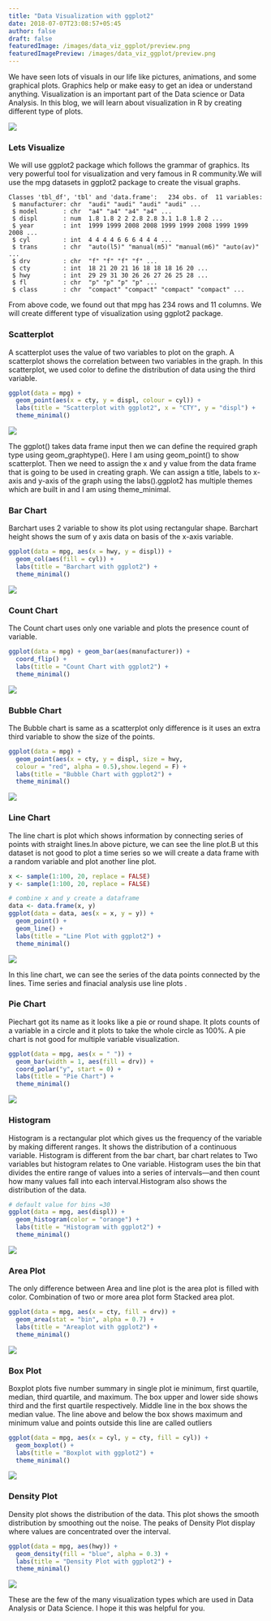 ```yaml
---
title: "Data Visualization with ggplot2"
date: 2018-07-07T23:08:57+05:45
author: false
draft: false
featuredImage: /images/data_viz_ggplot/preview.png
featuredImagePreview: /images/data_viz_ggplot/preview.png
---
```


We have seen lots of visuals in our life like pictures, animations, and some graphical plots. Graphics help or make easy to get an idea or understand anything. Visualization is an important part of the Data science or Data Analysis. In this blog, we will learn about visualization in R by creating different type of plots. 

![](/images/data_viz_ggplot/download.jpg)

### Lets Visualize

We will use ggplot2 package which follows the grammar of graphics. Its very powerful tool for visualization and very famous in R community.We will use the mpg datasets in ggplot2 package to create the visual graphs.

```
Classes 'tbl_df', 'tbl' and 'data.frame':   234 obs. of  11 variables:
 $ manufacturer: chr  "audi" "audi" "audi" "audi" ...
 $ model       : chr  "a4" "a4" "a4" "a4" ...
 $ displ       : num  1.8 1.8 2 2 2.8 2.8 3.1 1.8 1.8 2 ...
 $ year        : int  1999 1999 2008 2008 1999 1999 2008 1999 1999 2008 ...
 $ cyl         : int  4 4 4 4 6 6 6 4 4 4 ...
 $ trans       : chr  "auto(l5)" "manual(m5)" "manual(m6)" "auto(av)" ...
 $ drv         : chr  "f" "f" "f" "f" ...
 $ cty         : int  18 21 20 21 16 18 18 18 16 20 ...
 $ hwy         : int  29 29 31 30 26 26 27 26 25 28 ...
 $ fl          : chr  "p" "p" "p" "p" ...
 $ class       : chr  "compact" "compact" "compact" "compact" ...
 ```

From above code, we found out that mpg has 234 rows and 11 columns. We will create different type of visualization using ggplot2 package.

### Scatterplot

A scatterplot uses the value of two variables to plot on the graph. A scatterplot shows the correlation between two variables in the graph. In this scatterplot, we used color to define the distribution of data using the third variable.

```R
ggplot(data = mpg) + 
  geom_point(aes(x = cty, y = displ, colour = cyl)) +
  labs(title = "Scatterplot with ggplot2", x = "CTY", y = "displ") + 
  theme_minimal()
```
![](/images/data_viz_ggplot/graph1.png)

The ggplot() takes data frame input then we can define the required graph type using geom_graphtype(). Here I am using geom_point() to show scatterplot. Then we need to assign the x and y value from the data frame that is going to be used in creating graph. We can assign a title, labels to x-axis and y-axis of the graph using the labs().ggplot2 has multiple themes which are built in and I am using theme_minimal.

### Bar Chart

Barchart uses 2 variable to show its plot using rectangular shape. Barchart height shows the sum of y axis data on basis of the x-axis variable.

```R
ggplot(data = mpg, aes(x = hwy, y = displ)) +
  geom_col(aes(fill = cyl)) + 
  labs(title = "Barchart with ggplot2") +
  theme_minimal()
```
![](/images/data_viz_ggplot/graph2.png)

### Count Chart

The Count chart uses only one variable and plots the presence count of variable.

```R
ggplot(data = mpg) + geom_bar(aes(manufacturer)) +
  coord_flip() +
  labs(title = "Count Chart with ggplot2") + 
  theme_minimal()
```
![](/images/data_viz_ggplot/graph3.png)

### Bubble Chart

The Bubble chart is same as a scatterplot only difference is it uses an extra third variable to show the size of the points.

```R
ggplot(data = mpg) + 
  geom_point(aes(x = cty, y = displ, size = hwy, 
  colour = "red", alpha = 0.5),show.legend = F) + 
  labs(title = "Bubble Chart with ggplot2") +
  theme_minimal()
```
![](/images/data_viz_ggplot/graph4.png)

### Line Chart

The line chart is plot which shows information by connecting series of points with straight lines.In above picture, we can see the line plot.B ut this dataset is not good to plot a time series so we will create a data frame with a random variable and plot another line plot.

```R
x <- sample(1:100, 20, replace = FALSE)
y <- sample(1:100, 20, replace = FALSE)

# combine x and y create a dataframe
data <- data.frame(x, y)
ggplot(data = data, aes(x = x, y = y)) + 
  geom_point() + 
  geom_line() + 
  labs(title = "Line Plot with ggplot2") + 
  theme_minimal()
```

![](/images/data_viz_ggplot/graph5.png)

In this line chart, we can see the series of the data points connected by the lines. Time series and finacial analysis use line plots .

### Pie Chart

Piechart got its name as it looks like a pie or round shape. It plots counts of a variable in a circle and it plots to take the whole circle as 100%. A pie chart is not good for multiple variable visualization.

```R
ggplot(data = mpg, aes(x = " ")) + 
  geom_bar(width = 1, aes(fill = drv)) +
  coord_polar("y", start = 0) + 
  labs(title = "Pie Chart") + 
  theme_minimal()
```
![](/images/data_viz_ggplot/graph6.png)

### Histogram

Histogram is a rectangular plot which gives us the frequency of the variable by making different ranges. It shows the distribution of a continuous variable. Histogram is different from the bar chart, bar chart relates to Two variables but histogram relates to One variable. Histogram uses the bin that divides the entire range of values into a series of intervals—and then count how many values fall into each interval.Histogram also shows the distribution of the data.

```R
# default value for bins =30
ggplot(data = mpg, aes(displ)) + 
  geom_histogram(color = "orange") + 
  labs(title = "Histogram with ggplot2") + 
  theme_minimal()
```
![](/images/data_viz_ggplot/graph7.png)

### Area Plot

The only difference between Area and line plot is the area plot is filled with color. Combination of two or more area plot form Stacked area plot.

```R
ggplot(data = mpg, aes(x = cty, fill = drv)) + 
  geom_area(stat = "bin", alpha = 0.7) +
  labs(title = "Areaplot with ggplot2") + 
  theme_minimal()
```
![](/images/data_viz_ggplot/graph8.png)

### Box Plot

Boxplot plots five number summary in single plot ie minimum, first quartile, median, third quartile, and maximum. The box upper and lower side shows third and the first quartile respectively. Middle line in the box shows the median value. The line above and below the box shows maximum and minimum value and points outside this line are called outliers

```R
ggplot(data = mpg, aes(x = cyl, y = cty, fill = cyl)) + 
  geom_boxplot() +
  labs(title = "Boxplot with ggplot2") + 
  theme_minimal()
```
![](/images/data_viz_ggplot/graph9.png)

### Density Plot

Density plot shows the distribution of the data. This plot shows the smooth distribution by smoothing out the noise. The peaks of Density Plot display where values are concentrated over the interval.

```R
ggplot(data = mpg, aes(hwy)) + 
  geom_density(fill = "blue", alpha = 0.3) + 
  labs(title = "Density Plot with ggplot2") + 
  theme_minimal()
```
![](/images/data_viz_ggplot/graph10.png)

These are the few of the many visualization types which are used in Data Analysis or Data Science. I hope it this was helpful for you.